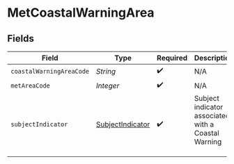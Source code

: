 # MetCoastalWarningArea


## Fields

| Field                                                             | Type                                                              | Required                                                          | Description                                                       |
| ----------------------------------------------------------------- | ----------------------------------------------------------------- | ----------------------------------------------------------------- | ----------------------------------------------------------------- |
| `coastalWarningAreaCode`                                          | *String*                                                          | :heavy_check_mark:                                                | N/A                                                               |
| `metAreaCode`                                                     | *Integer*                                                         | :heavy_check_mark:                                                | N/A                                                               |
| `subjectIndicator`                                                | [SubjectIndicator](../../models/shared/SubjectIndicator.md)       | :heavy_check_mark:                                                | Subject indicator associated with a Coastal Warning<br/>            <br/> |